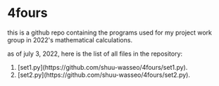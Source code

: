 # 4fours
this is a github repo containing the programs used for my project work group in 2022's mathematical calculations.

as of july 3, 2022, here is the list of all files in the repository:
<ol>
  <li>[set1.py](https://github.com/shuu-wasseo/4fours/set1.py).</li>
  <li>[set2.py](https://github.com/shuu-wasseo/4fours/set2.py).</li>
